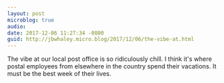 ```yaml
---
layout: post
microblog: true
audio: 
date: 2017-12-06 11:27:34 -0800
guid: http://jbwhaley.micro.blog/2017/12/06/the-vibe-at.html
---
```

The vibe at our local post office is so ridiculously chill. I think it's where postal employees from elsewhere in the country spend their vacations. It must be the best week of their lives.
